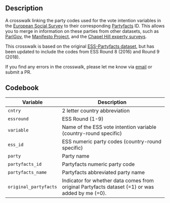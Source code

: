## Description

A crosswalk linking the party codes used for the vote intention variables in the [European Social Survey](https://www.europeansocialsurvey.org/) to their corresponding [Partyfacts](https://partyfacts.herokuapp.com/) ID. This allows you to merge in information on these parties from other datasets, such as [ParlGov](http://www.parlgov.org/), the [Manifesto Project](https://manifesto-project.wzb.eu/), and the [Chapel Hill experty surveys](https://www.chesdata.eu/).

This crosswalk is based on the original [ESS-Partyfacts dataset](https://github.com/hdigital/partyfactsdata/blob/master/import/ess/ess-partyfacts.csv), but has been updated to include the codes from ESS Round 8 (2016) and Round 9 (2018).

If you find any errors in the crosswalk, please let me know via [email](sophie.eva.hill@gmail.com) or submit a PR.


## Codebook

| Variable            | Description                                                                                     |
|---------------------|-------------------------------------------------------------------------------------------------|
| `cntry`               | 2 letter country abbreviation                                                                   |
| `essround`            | ESS Round (1-9)                                                                                 |
| `variable`            | Name of the ESS vote intention variable (country-round specific)                                |
| `ess_id`              | ESS numeric party codes (country-round specific)                                                |
| `party`               | Party name                                                                                      |
| `partyfacts_id`       | Partyfacts numeric party code                                                                   |
| `partyfacts_name`     | Partyfacts abbreviated party name                                                               |
| `original_partyfacts` | Indicator for whether data comes from original Partyfacts dataset (=1) or was added by me (=0). |
